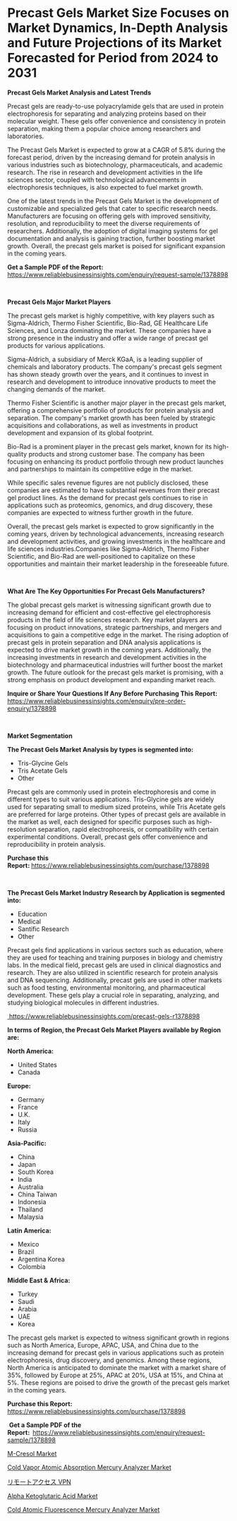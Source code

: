 <p><h1>Precast Gels Market Size Focuses on Market Dynamics, In-Depth Analysis and Future Projections of its Market Forecasted for Period from 2024 to 2031</h1></p><p><strong>Precast Gels Market Analysis and Latest Trends</strong></p>
<p><p>Precast gels are ready-to-use polyacrylamide gels that are used in protein electrophoresis for separating and analyzing proteins based on their molecular weight. These gels offer convenience and consistency in protein separation, making them a popular choice among researchers and laboratories.</p><p>The Precast Gels Market is expected to grow at a CAGR of 5.8% during the forecast period, driven by the increasing demand for protein analysis in various industries such as biotechnology, pharmaceuticals, and academic research. The rise in research and development activities in the life sciences sector, coupled with technological advancements in electrophoresis techniques, is also expected to fuel market growth.</p><p>One of the latest trends in the Precast Gels Market is the development of customizable and specialized gels that cater to specific research needs. Manufacturers are focusing on offering gels with improved sensitivity, resolution, and reproducibility to meet the diverse requirements of researchers. Additionally, the adoption of digital imaging systems for gel documentation and analysis is gaining traction, further boosting market growth. Overall, the precast gels market is poised for significant expansion in the coming years.</p></p>
<p><strong>Get a Sample PDF of the Report:&nbsp;</strong> <a href="https://www.reliablebusinessinsights.com/enquiry/request-sample/1378898">https://www.reliablebusinessinsights.com/enquiry/request-sample/1378898</a></p>
<p>&nbsp;</p>
<p><strong>Precast Gels Major Market Players</strong></p>
<p><p>The precast gels market is highly competitive, with key players such as Sigma-Aldrich, Thermo Fisher Scientific, Bio-Rad, GE Healthcare Life Sciences, and Lonza dominating the market. These companies have a strong presence in the industry and offer a wide range of precast gel products for various applications.</p><p>Sigma-Aldrich, a subsidiary of Merck KGaA, is a leading supplier of chemicals and laboratory products. The company's precast gels segment has shown steady growth over the years, and it continues to invest in research and development to introduce innovative products to meet the changing demands of the market.</p><p>Thermo Fisher Scientific is another major player in the precast gels market, offering a comprehensive portfolio of products for protein analysis and separation. The company's market growth has been fueled by strategic acquisitions and collaborations, as well as investments in product development and expansion of its global footprint.</p><p>Bio-Rad is a prominent player in the precast gels market, known for its high-quality products and strong customer base. The company has been focusing on enhancing its product portfolio through new product launches and partnerships to maintain its competitive edge in the market.</p><p>While specific sales revenue figures are not publicly disclosed, these companies are estimated to have substantial revenues from their precast gel product lines. As the demand for precast gels continues to rise in applications such as proteomics, genomics, and drug discovery, these companies are expected to witness further growth in the future.</p><p>Overall, the precast gels market is expected to grow significantly in the coming years, driven by technological advancements, increasing research and development activities, and growing investments in the healthcare and life sciences industries.Companies like Sigma-Aldrich, Thermo Fisher Scientific, and Bio-Rad are well-positioned to capitalize on these opportunities and maintain their market leadership in the foreseeable future.</p></p>
<p>&nbsp;</p>
<p><strong>What Are The Key Opportunities For Precast Gels Manufacturers?</strong></p>
<p><p>The global precast gels market is witnessing significant growth due to increasing demand for efficient and cost-effective gel electrophoresis products in the field of life sciences research. Key market players are focusing on product innovations, strategic partnerships, and mergers and acquisitions to gain a competitive edge in the market. The rising adoption of precast gels in protein separation and DNA analysis applications is expected to drive market growth in the coming years. Additionally, the increasing investments in research and development activities in the biotechnology and pharmaceutical industries will further boost the market growth. The future outlook for the precast gels market is promising, with a strong emphasis on product development and expanding market reach.</p></p>
<p><strong>Inquire or Share Your Questions If Any Before Purchasing This Report:</strong> <a href="https://www.reliablebusinessinsights.com/enquiry/pre-order-enquiry/1378898">https://www.reliablebusinessinsights.com/enquiry/pre-order-enquiry/1378898</a></p>
<p>&nbsp;</p>
<p><strong>Market Segmentation</strong></p>
<p><strong>The Precast Gels Market Analysis by types is segmented into:</strong></p>
<p><ul><li>Tris-Glycine Gels</li><li>Tris Acetate Gels</li><li>Other</li></ul></p>
<p><p>Precast gels are commonly used in protein electrophoresis and come in different types to suit various applications. Tris-Glycine gels are widely used for separating small to medium sized proteins, while Tris Acetate gels are preferred for large proteins. Other types of precast gels are available in the market as well, each designed for specific purposes such as high-resolution separation, rapid electrophoresis, or compatibility with certain experimental conditions. Overall, precast gels offer convenience and reproducibility in protein analysis.</p></p>
<p><strong>Purchase this Report:&nbsp;</strong><a href="https://www.reliablebusinessinsights.com/purchase/1378898">https://www.reliablebusinessinsights.com/purchase/1378898</a></p>
<p>&nbsp;</p>
<p><strong>The Precast Gels Market Industry Research by Application is segmented into:</strong></p>
<p><ul><li>Education</li><li>Medical</li><li>Santific Research</li><li>Other</li></ul></p>
<p><p>Precast gels find applications in various sectors such as education, where they are used for teaching and training purposes in biology and chemistry labs. In the medical field, precast gels are used in clinical diagnostics and research. They are also utilized in scientific research for protein analysis and DNA sequencing. Additionally, precast gels are used in other markets such as food testing, environmental monitoring, and pharmaceutical development. These gels play a crucial role in separating, analyzing, and studying biological molecules in different industries.</p></p>
<p><a href="https://www.reliablebusinessinsights.com/precast-gels-r1378898">&nbsp;https://www.reliablebusinessinsights.com/precast-gels-r1378898</a></p>
<p><strong>In terms of Region, the Precast Gels Market Players available by Region are:</strong></p>
<p>
    <p> <strong> North America: </strong>
        <ul>
            <li>United States</li>
            <li>Canada</li>
        </ul>
        </p> 
    <p> <strong> Europe: </strong>
        <ul>
            <li>Germany</li>
            <li>France</li>
            <li>U.K.</li>
            <li>Italy</li>
            <li>Russia</li>
        </ul>
        </p> 
    <p> <strong> Asia-Pacific: </strong>
        <ul>
            <li>China</li>
            <li>Japan</li>
            <li>South Korea</li>
            <li>India</li>
            <li>Australia</li>
            <li>China Taiwan</li>
            <li>Indonesia</li>
            <li>Thailand</li>
            <li>Malaysia</li>
        </ul>
        </p> 
    <p> <strong> Latin America: </strong>
        <ul>
            <li>Mexico</li>
            <li>Brazil</li>
            <li>Argentina Korea</li>
            <li>Colombia</li>
        </ul>
        </p> 
    <p> <strong> Middle East & Africa: </strong>
        <ul>
            <li>Turkey</li>
            <li>Saudi</li>
            <li>Arabia</li>
            <li>UAE</li>
            <li>Korea</li>
        </ul>
    </p>
    </p>
<p><p>The precast gels market is expected to witness significant growth in regions such as North America, Europe, APAC, USA, and China due to the increasing demand for precast gels in various applications such as protein electrophoresis, drug discovery, and genomics. Among these regions, North America is anticipated to dominate the market with a market share of 35%, followed by Europe at 25%, APAC at 20%, USA at 15%, and China at 5%. These regions are poised to drive the growth of the precast gels market in the coming years.</p></p>
<p><strong>Purchase this Report: </strong><a href="https://www.reliablebusinessinsights.com/purchase/1378898">https://www.reliablebusinessinsights.com/purchase/1378898</a></p>
<p>&nbsp;<strong>Get a Sample PDF of the Report:&nbsp;&nbsp;</strong><a href="https://www.reliablebusinessinsights.com/enquiry/request-sample/1378898">https://www.reliablebusinessinsights.com/enquiry/request-sample/1378898</a></p>
<p><strong></strong></p>
<p><p><a href="https://www.linkedin.com/pulse/deep-dive-m-cresol-market-itstrends-segmentation-competitive-iiixf">M-Cresol Market</a></p><p><a href="https://github.com/whpnbwim9/Market-Research-Report-List-1/blob/main/cold-vapor-atomic-absorption-mercury-analyzer-market.md">Cold Vapor Atomic Absorption Mercury Analyzer Market</a></p><p><a href="https://github.com/RaeJenkins1952/Market-Research-Report-List-2/blob/main/3667480168928.md">リモートアクセス VPN</a></p><p><a href="https://www.linkedin.com/pulse/alpha-ketoglutaric-acid-market-outlook-forecast-from-fw9ke">Alpha Ketoglutaric Acid Market</a></p><p><a href="https://github.com/thereveren80/Market-Research-Report-List-1/blob/main/cold-atomic-fluorescence-mercury-analyzer-market.md">Cold Atomic Fluorescence Mercury Analyzer Market</a></p></p>